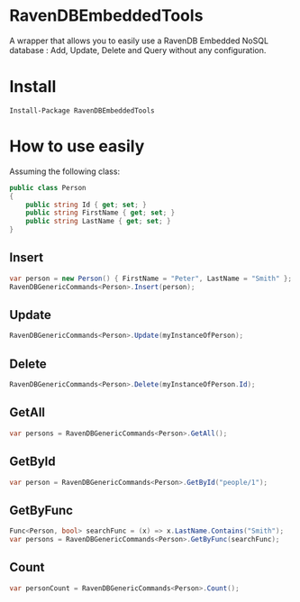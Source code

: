 # RavenDBEmbeddedTools
A wrapper that allows you to easily use a RavenDB Embedded NoSQL database : Add, Update, Delete and Query without any configuration.

# Install
```Install-Package RavenDBEmbeddedTools```

# How to use easily
Assuming the following class:
```c#
public class Person
{
    public string Id { get; set; }
    public string FirstName { get; set; }
    public string LastName { get; set; }
}
```

## Insert
```c#
var person = new Person() { FirstName = "Peter", LastName = "Smith" };
RavenDBGenericCommands<Person>.Insert(person);
```

## Update
```c#
RavenDBGenericCommands<Person>.Update(myInstanceOfPerson);
```

## Delete
```c#
RavenDBGenericCommands<Person>.Delete(myInstanceOfPerson.Id);
```

## GetAll
```c#
var persons = RavenDBGenericCommands<Person>.GetAll();
```

## GetById
```c#
var person = RavenDBGenericCommands<Person>.GetById("people/1");
```

## GetByFunc
```c#
Func<Person, bool> searchFunc = (x) => x.LastName.Contains("Smith");
var persons = RavenDBGenericCommands<Person>.GetByFunc(searchFunc);
```

## Count
```c#
var personCount = RavenDBGenericCommands<Person>.Count();
```
